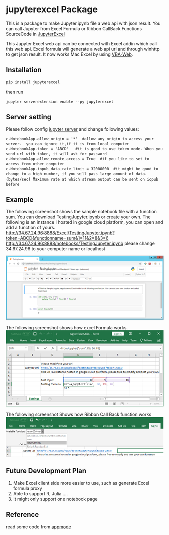 # jupyterexcel Package

This is a package to make Jupyter.ipynb file a web api with json result. You can call Jupyter from Excel Formula or Ribbon CallBack Functions
SourceCode in  [JupyterExcel](https://github.com/luozhijian/jupyterexcel)

This Jupyter Excel web api can be connected with Excel addin which call this web api. Excel formula will generate a web api url and through winhttp to get json result. It now works Mac Excel by using [VBA-Web](https://github.com/VBA-tools/VBA-Web).

## Installation 

    pip install jupyterexcel

then run 

    jupyter serverextension enable --py jupyterexcel

## Server setting

Please follow config [jupyter server](https://jupyter-notebook.readthedocs.io/en/stable/public_server.html) and change following values:
```
c.NotebookApp.allow_origin = '*'  #allow any origin to access your server.  you can ignore it,if it is from local computer
c.NotebookApp.token = 'ABCD'   #it is good to use token mode. When you send url with token, it will ask for password  
c.NotebookApp.allow_remote_access = True  #if you like to set to access from other computer
c.NotebookApp.iopub_data_rate_limit = 32000000  #it might be good to change to a high number, if you will pass large amount of data. (bytes/sec) Maximum rate at which stream output can be sent on iopub before
```
## Example
The following screenshot shows the sample notebook file with a function sum. You can download TestingJupyter.ipynb or create your own.  The following is an instance I hosted in google cloud platform, you can open and add a function of yours.<br/>
http://34.67.24.96:8888/Excel/TestingJupyter.ipynb?token=ABCD&functionname=sum&1=11&2=8&3=6 <br/>
http://34.67.24.96:8888/notebooks/TestingJupyter.ipynb   please change 34.67.24.96 to your computer name or localhost


![NotebookExample](NotebookExample.png)

The following screenshot shows how excel Formula works. 
![Jupyter Excel](ExcelFormulaScreen.png)

The following screenshot Shows how Ribbon Call Back function works
![Jupyter Ribbon CallBack](ExcelRibbonScreen.png)
 

## Future Development Plan
1. Make Excel client side more easier to use, such as generate Excel formula proxy
2. Able to support R, Julia ....
3. It might only support one notebook page

## Reference 
read some code from [appmode](https://github.com/oschuett/appmode)
